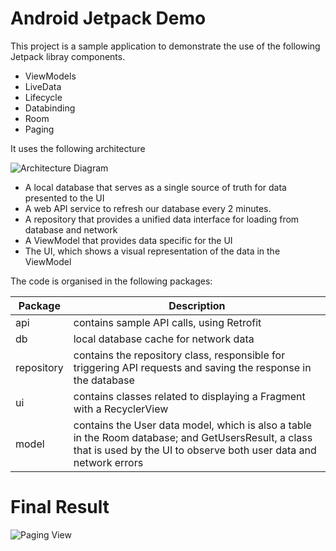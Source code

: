 # Android Jetpack Demo

This project is a sample application to demonstrate the use of the following Jetpack libray components.

  - ViewModels
  - LiveData
  - Lifecycle
  - Databinding
  - Room
  - Paging

It uses the following architecture

![Architecture Diagram](https://codelabs.developers.google.com/codelabs/android-paging/img/511a702ae4af43cd.png)

 -  A local database that serves as a single source of truth for data presented to the UI 
 -  A web API service to refresh our database every 2 minutes.
 -  A repository that provides a unified data interface for loading from database and network
 -  A ViewModel that provides data specific for the UI
 -  The UI, which shows a visual representation of the data in the ViewModel



The code is organised in the following packages:

| Package | Description |
| ------ | ------ |
| api | contains sample API calls, using Retrofit|
| db | local database cache for network data |
| repository | contains the repository class, responsible for triggering API requests and saving the response in the database|
| ui | contains classes related to displaying a Fragment with a RecyclerView |
| model | contains the User data model, which is also a table in the Room database; and GetUsersResult, a class that is used by the UI to observe both user data and network errors|

# Final Result


![Paging View](https://i.imgur.com/sevxuc0.png)
